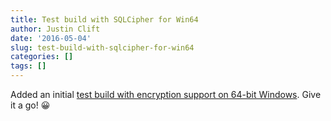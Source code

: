 ```yaml
---
title: Test build with SQLCipher for Win64
author: Justin Clift
date: '2016-05-04'
slug: test-build-with-sqlcipher-for-win64
categories: []
tags: []
---
```

Added an initial [test build with encryption support on 64-bit Windows](http://nightlies.sqlitebrowser.org/win64/sqlitebrowser-win64-with_sqlcipher-201605041823.exe). Give it a go! :grinning: